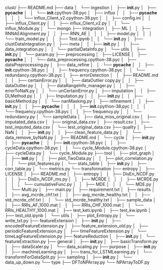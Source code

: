 clust/
├── README.md
├── data
│   └── ingestion
│       ├── __init__.py
│       ├── __pycache__
│       │   └── __init__.cpython-38.pyc
│       ├── influx
│       │   ├── __pycache__
│       │   │   └── influx_Client_v2.cpython-38.pyc
│       │   ├── config.ini
│       │   ├── influx_Client.py
│       │   ├── influx_Client_v2.py
│       │   └── influx_Module.py
│       └── mongo
├── integration
│   ├── ML
│   │   ├── RNNAEAlignment.py
│   │   ├── RNN_AE
│   │   │   ├── model.py
│   │   │   └── train_model.py
│   │   ├── Test.ipynb
│   │   └── __init__.py
│   ├── clustDataIntegration.py
│   ├── meta
│   │   ├── __init__.py
│   │   ├── data_integration.py
│   │   └── partialDataInfo.py
│   └── utils
│       ├── __init__.py
│       └── param.py
├── preprocessing
│   ├── LICENSE
│   ├── __pycache__
│   │   └── data_preprocessing.cpython-38.pyc
│   ├── dataPreprocessing.py
│   ├── data_refine
│   │   └── __pycache__
│   │       ├── __init__.cpython-38.pyc
│   │       ├── frequency.cpython-38.pyc
│   │       └── redundancy.cpython-38.pyc
│   ├── errorDetection
│   │   ├── README.md
│   │   ├── certainError.py
│   │   ├── dataOutlier copy.py
│   │   ├── dataOutlier.py
│   │   ├── dataRangeInfo_manager.py
│   │   ├── errorToNaN.py
│   │   └── unCertainError.py
│   ├── imputation
│   │   ├── DLMethod.py
│   │   ├── Imputation.py
│   │   ├── __init__.py
│   │   ├── basicMethod.py
│   │   └── nanMasking.py
│   ├── refinement
│   │   ├── __init__.py
│   │   ├── __pycache__
│   │   │   ├── __init__.cpython-38.pyc
│   │   │   └── frequency.cpython-38.pyc
│   │   ├── frequency.py
│   │   └── redundancy.py
│   └── sampleData
│       ├── data_miss_original.csv
│       ├── imputated_data.csv
│       ├── original_data.csv
│       ├── result.csv
│       ├── test_imputed_data.csv
│       └── test_original_data.csv
├── quality
│   ├── NaN
│   │   ├── __init__.py
│   │   ├── clean_feature_data.py
│   │   └── data_remove_byNaN.py
│   ├── README.md
│   └── cycle
│       ├── __init__.py
│       ├── __pycache__
│       │   ├── __init__.cpython-38.pyc
│       │   ├── cycleData.cpython-38.pyc
│       │   └── cycle_Module.cpython-38.pyc
│       ├── cycleData.py
│       └── cycle_Module.py
├── tool
│   ├── plot_graph
│   │   ├── __init__.py
│   │   ├── plot_TwoData.py
│   │   ├── plot_correlation.py
│   │   └── plot_features.py
│   └── stats_table
│       ├── __init__.py
│       ├── corr_table.py
│       └── metrics.py
└── transformation
    ├── entropy
    │   ├── LICENSE
    │   ├── README.md
    │   ├── entropy
    │   │   ├── DisEn_NCDF.py
    │   │   ├── DisEn_NCDF_ms.py
    │   │   ├── MCRDE
    │   │   │   ├── MCRDE.py
    │   │   │   └── cumulativeFunc.py
    │   │   ├── MDE
    │   │   │   └── MDE.py
    │   │   └── Multi.py
    │   ├── main.py
    │   ├── requirement.txt
    │   ├── results
    │   │   ├── avg_mcrde_chf.txt
    │   │   ├── avg_mcrde_healthy.txt
    │   │   ├── std_mcrde_chf.txt
    │   │   └── std_mcrde_healthy.txt
    │   ├── sample_data
    │   │   ├── RRIs_AF_1000.mat
    │   │   ├── RRIs_CHF_1000.mat
    │   │   └── RRIs_HEALTHY_1000.mat
    │   ├── test_keti.ipynb
    │   ├── test_kw.ipynb
    │   ├── test_old.ipynb
    │   └── utils
    │       ├── plot_Entropy.py
    │       └── write_txt.py
    ├── featureExtension
    │   ├── __init__.py
    │   ├── encodedFeatureExtension.py
    │   ├── feature_extension_old.py
    │   ├── periodicFeatureExtension.py
    │   ├── timeFeatureExtension.py
    │   └── timeLagFeatureExtension.py
    ├── featureReduction
    │   ├── __init__.py
    │   └── featureExtraction.py
    ├── general
    │   ├── __init__.py
    │   ├── basicTransform.py
    │   ├── dataScaler.py
    │   └── data_scaling.py
    ├── purpose
    │   ├── __init__.py
    │   ├── machineLearning.py
    │   ├── trans_for_LSTMLearning.py
    │   └── transformForDataSplit.py
    ├── sampling
    │   ├── __init__.py
    │   └── data_up_down.py
    └── type
        ├── DFToNPArray.py
        └── NPArrayToDF.py
